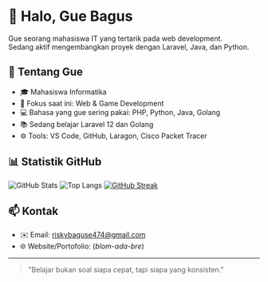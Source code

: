 # 👋 Halo, Gue Bagus

Gue seorang mahasiswa IT yang tertarik pada web development.  
Sedang aktif mengembangkan proyek dengan Laravel, Java, dan Python.

## 🚀 Tentang Gue
- 🎓 Mahasiswa Informatika
- 🧠 Fokus saat ini: Web & Game Development 
- 💻 Bahasa yang gue sering pakai: PHP, Python, Java, Golang
- 📚 Sedang belajar Laravel 12 dan Golang
- ⚙️ Tools: VS Code, GitHub, Laragon, Cisco Packet Tracer

## 📊 Statistik GitHub

![GitHub Stats](https://github-readme-stats.vercel.app/api?username=riskybaguse&show_icons=true&theme=tokyonight)
![Top Langs](https://github-readme-stats.vercel.app/api/top-langs/?username=riskybaguse&layout=compact&theme=tokyonight)
[![GitHub Streak](https://streak-stats.demolab.com/?user=riskybaguse&theme=tokyonight)](https://git.io/streak-stats)

## 📫 Kontak
- ✉️ Email: riskybaguse474@gmail.com
- 🌐 Website/Portofolio: (_blom-ada-bre_)

---

> "Belajar bukan soal siapa cepat, tapi siapa yang konsisten."

